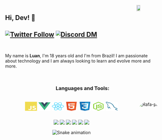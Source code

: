 <a href="https://gifer.com/en/Dtf">
  <img align="right" src="https://media2.giphy.com/media/USUIWSteF8DJoc5Snd/giphy.gif" width=15% height=15% />
</a>

## Hi, Dev! 🤙

[![Twitter Follow](https://img.shields.io/twitter/follow/_LU4NN_?color=1DA1F2&logo=twitter&style=for-the-badge)](https://twitter.com/intent/follow?original_referer=https%3A%2F%2Fgithub.com%2Fruyymon&screen_name=_LU4NN_)
[![Discord DM](https://img.shields.io/badge/Discord-LU4NN%235689-7289DA?logo=Discord&style=for-the-badge)](https://discordapp.com/users/347719353078251533/)
---

<br>
<p>
  My name is <strong>Luan</strong>, I'm 18 years old and I'm from Brazil! I am passionate about technology and I am always looking to learn and evolve more and more.
</p>
<br>


<h3 align="center">Languages and Tools:</h3>

<div style="display: inline_block" align="center"><br>
  <img align="center" alt="Rafa-Js" height="30" width="40" src="https://raw.githubusercontent.com/devicons/devicon/master/icons/javascript/javascript-plain.svg">
  <img align="center" alt="Rafa-Ts" height="30" width="40" src="https://raw.githubusercontent.com/devicons/devicon/master/icons/vuejs/vuejs-original.svg">
  <img align="center" alt="Rafa-React" height="30" width="40" src="https://raw.githubusercontent.com/devicons/devicon/master/icons/react/react-original.svg">
  <img align="center" alt="Rafa-HTML" height="30" width="40" src="https://raw.githubusercontent.com/devicons/devicon/master/icons/html5/html5-original.svg">
  <img align="center" alt="Rafa-CSS" height="30" width="40" src="https://raw.githubusercontent.com/devicons/devicon/master/icons/css3/css3-original.svg">
  <img align="center" alt="Rafa-Python" height="30" width="40" src="https://raw.githubusercontent.com/devicons/devicon/master/icons/nodejs/nodejs-original.svg">
  <img align="center" alt="Rafa-Csharp" height="30" width="40" src="https://raw.githubusercontent.com/devicons/devicon/master/icons/mysql/mysql-original.svg">
  <img align="right" alt="Rafa-pic" height="150" style="border-radius:50px;" src="[https://media.discordapp.net/attachments/639956127056134178/890373478988013628/Publicacoes_Instagram_1_1.png?width=676&height=676](https://lh3.googleusercontent.com/ogw/ADea4I5hljLhzgG01ga1q26alo7n8GFxVfVRaQwj-JzvWpI=s32-c-mo)">
</div>
  
  ##

<div align="center"> 
  <a href="" target="blank"><img src="https://img.shields.io/badge/YouTube-FF0000?style=for-the-badge&logo=youtube&logoColor=white" target="_blank"></a>
  <a href="https://instagram.com/_luann09_" target="_blank"><img src="https://img.shields.io/badge/-Instagram-%23E4405F?style=for-the-badge&logo=instagram&logoColor=white" target="blank"></a>
 	<a href="https://www.twitch.tv/nrzzin" target="blank"><img src="https://img.shields.io/badge/Twitch-9146FF?style=for-the-badge&logo=twitch&logoColor=white" target="blank"></a>
 <a href="https://discordapp.com/users/347719353078251533" target="_blank"><img src="https://img.shields.io/badge/Discord-7289DA?style=for-the-badge&logo=discord&logoColor=white" target="_blank"></a> 
  <a href = "mailto:luannrocha.contato@gmail.com"><img src="https://img.shields.io/badge/-Gmail-%23333?style=for-the-badge&logo=gmail&logoColor=white" target="_blank"></a>
  <a href="https://www.linkedin.com/in/luan-nascimento-rocha-707754190" target="blank"><img src="https://img.shields.io/badge/-LinkedIn-%230077B5?style=for-the-badge&logo=linkedin&logoColor=white" target="_blank"></a> 
 
  ![Snake animation](https://github.com/Luann0233/Luann0233/blob/output/github-contribution-grid-snake.svg)
 
</div>

<br>
